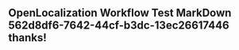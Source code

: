 <properties
ms.topic="hero-topic"
ms.test1="hero-topic"
ms.test2="test"/>


## OpenLocalization Workflow Test MarkDown 562d8df6-7642-44cf-b3dc-13ec26617446 thanks!



<!--HONumber=Aug16_HO4-->


